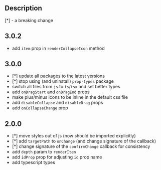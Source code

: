 ## Description

[*] - a breaking change

## 3.0.2
- add `item` prop in `renderCollapseIcon` method

## 3.0.0
- [*] update all packages to the latest versions
- [*] stop using (and uninstall) `prop-types` package
- switch all files from `js` to `ts`/`tsx` and set better types
- add `onDragStart` and `onDragEnd` props
- make plus/minus icons to be inline in the default css file
- add `disableCollapse` and `disableDrag` props
- add `onCollapseChange` prop

## 2.0.0

- [*] move styles out of js (now should be imported explicitly)
- [*] add `targetPath` to `onChange` (and change signature of the callback)
- [*] change signature of the `confirmChange` callback for consistency
- add `depth` param to `renderItem`
- add `idProp` prop for adjusting `id` prop name
- add typescript types
